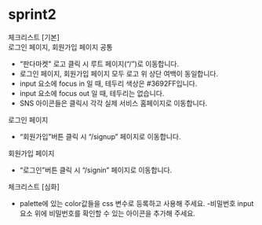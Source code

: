 # sprint2
체크리스트 [기본]<br>
로그인 페이지, 회원가입 페이지 공통
- “판다마켓" 로고 클릭 시 루트 페이지(“/”)로 이동합니다.
- 로그인 페이지, 회원가입 페이지 모두 로고 위 상단 여백이 동일합니다.
- input 요소에 focus in 일 때, 테두리 색상은 #3692FF입니다.
- input 요소에 focus out 일 때, 테두리는 없습니다.
- SNS 아이콘들은 클릭시 각각 실제 서비스 홈페이지로 이동합니다.

로그인 페이지
- “회원가입”버튼 클릭 시 “/signup” 페이지로 이동합니다.

회원가입 페이지
- “로그인”버튼 클릭 시 “/signin” 페이지로 이동합니다.

체크리스트 [심화]
- palette에 있는 color값들을 css 변수로 등록하고 사용해 주세요.
-비밀번호 input 요소 위에 비밀번호를 확인할 수 있는 아이콘을 추가해 주세요.